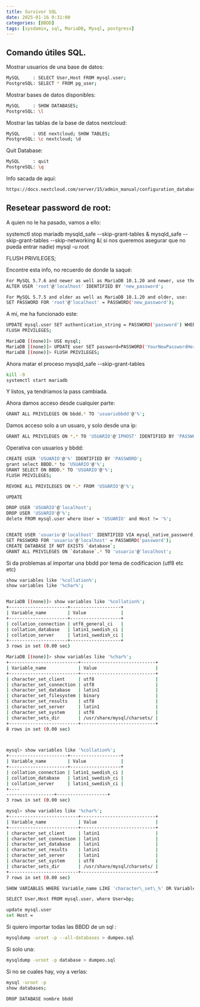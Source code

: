 ```yaml
---
title: Survivor SQL
date: 2025-01-16 0:31:00
categories: [BBDD]
tags: [sysdamin, sql, MariaDB, Mysql, postgress]
---
```


## Comando útiles SQL.

Mostrar usuarios de una base de datos:
```bash
MySQL     : SELECT User,Host FROM mysql.user;
PostgreSQL: SELECT * FROM pg_user;
```
Mostrar bases de datos disponibles:
```bash
MySQL     : SHOW DATABASES;
PostgreSQL: \l
```
Mostrar las tablas de la base de datos nextcloud:
```bash
MySQL     : USE nextcloud; SHOW TABLES;
PostgreSQL: \c nextcloud; \d
```
Quit Database:
```bash
MySQL     : quit
PostgreSQL: \q
```
Info sacada de aquí:
```bash
https://docs.nextcloud.com/server/15/admin_manual/configuration_database/linux_database_configuration.html
```

## Resetear password de root:
A quien no le ha pasado, vamos a ello:

systemctl stop mariadb
mysqld_safe --skip-grant-tables & 
mysqld_safe --skip-grant-tables --skip-networking &( si nos queremos asegurar que no pueda entrar nadie)
mysql -u root

FLUSH PRIVILEGES;

Encontre esta info, no recuerdo de donde la saqué:
```bash
For MySQL 5.7.6 and newer as well as MariaDB 10.1.20 and newer, use the following command:
ALTER USER 'root'@'localhost' IDENTIFIED BY 'new_password';

For MySQL 5.7.5 and older as well as MariaDB 10.1.20 and older, use:
SET PASSWORD FOR 'root'@'localhost' = PASSWORD('new_password');
```

A mi, me ha funcionado este:
```bash
UPDATE mysql.user SET authentication_string = PASSWORD('password') WHERE User = 'root' AND Host = 'localhost';
FLUSH PRIVILEGES;
```

```bash
MariaDB [(none)]> USE mysql;
MariaDB [(none)]> UPDATE user SET password=PASSWORD('YourNewPasswordHere') WHERE User='root' AND Host = 'localhost';
MariaDB [(none)]> FLUSH PRIVILEGES;
```

Ahora matar el proceso mysqld_safe --skip-grant-tables
```bash
kill -9
systemctl start mariadb
```
Y listos, ya tendriamos la pass cambiada.

Ahora damos acceso desde cualquier parte:
```bash
GRANT ALL PRIVILEGES ON bbdd.* TO 'usuariobbdd'@'%';
```
Damos acceso solo a un usuaro, y solo desde una ip:
```bash
GRANT ALL PRIVILEGES ON *.* TO 'USUARIO'@'IPHOST' IDENTIFIED BY 'PASSWORD' WITH GRANT OPTION;
```
Operativa con usuarios y bbdd:
```bash
CREATE USER 'USUARIO'@'%' IDENTIFIED BY 'PASSWORD';
grant select BBDD.* to 'USUARIO'@'%';
GRANT SELECT ON BBDD.* TO 'USUARIO'@'%';
FLUSH PRIVILEGES;

REVOKE ALL PRIVILEGES ON *.* FROM 'USUARIO'@'%';

UPDATE 

DROP USER 'USUARIO'@'localhost';
DROP USER 'USUARIO'@'%';
delete FROM mysql.user where User = 'USUARIO' and Host != '%';


CREATE USER 'usuario'@'localhost' IDENTIFIED VIA mysql_native_password;
SET PASSWORD FOR 'usuario'@'localhost' = PASSWORD('password');
CREATE DATABASE IF NOT EXISTS `database`;
GRANT ALL PRIVILEGES ON `database`.* TO 'usuario'@'localhost';
```


Si da problemas al importar una bbdd por tema de codificacion (utf8 etc etc)

```bash
show variables like '%collation%';
show variables like '%char%';


MariaDB [(none)]> show variables like '%collation%';
+----------------------+-------------------+
| Variable_name        | Value             |
+----------------------+-------------------+
| collation_connection | utf8_general_ci   |
| collation_database   | latin1_swedish_ci |
| collation_server     | latin1_swedish_ci |
+----------------------+-------------------+
3 rows in set (0.00 sec)

MariaDB [(none)]> show variables like '%char%';
+--------------------------+----------------------------+
| Variable_name            | Value                      |
+--------------------------+----------------------------+
| character_set_client     | utf8                       |
| character_set_connection | utf8                       |
| character_set_database   | latin1                     |
| character_set_filesystem | binary                     |
| character_set_results    | utf8                       |
| character_set_server     | latin1                     |
| character_set_system     | utf8                       |
| character_sets_dir       | /usr/share/mysql/charsets/ |
+--------------------------+----------------------------+
8 rows in set (0.00 sec)



mysql> show variables like '%collation%';
+----------------------+-------------------+
| Variable_name        | Value             |
+----------------------+-------------------+
| collation_connection | latin1_swedish_ci |
| collation_database   | latin1_swedish_ci |
| collation_server     | latin1_swedish_ci |
+----
------------------+-------------------+
3 rows in set (0.00 sec)

mysql> show variables like '%char%';
+--------------------------+----------------------------+
| Variable_name            | Value                      |
+--------------------------+----------------------------+
| character_set_client     | latin1                     |
| character_set_connection | latin1                     |
| character_set_database   | latin1                     |
| character_set_results    | latin1                     |
| character_set_server     | latin1                     |
| character_set_system     | utf8                       |
| character_sets_dir       | /usr/share/mysql/charsets/ |
+--------------------------+----------------------------+
7 rows in set (0.00 sec)

SHOW VARIABLES WHERE Variable_name LIKE 'character\_set\_%' OR Variable_name LIKE 'collation%';

```
```bash
SELECT User,Host FROM mysql.user, where User=bp;

update mysql.user
set Host = 
```

Si quiero importar todas las BBDD de un sql :
```bash
mysqldump -uroot -p --all-databases > dumpeo.sql
```
Si solo una:
```bash
mysqldump -uroot -p database > dumpeo.sql
```
Si no se cuales hay, voy a verlas:
```bash
mysql -uroot -p
show databases;
```

```bash
DROP DATABASE nombre bbdd
```
